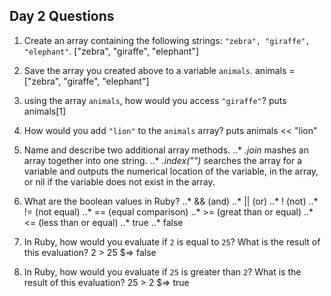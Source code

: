 ## Day 2 Questions

1. Create an array containing the following strings: `"zebra", "giraffe", "elephant"`.
["zebra", "giraffe", "elephant"]

1. Save the array you created above to a variable `animals`.
animals = ["zebra", "giraffe", "elephant"]

1. using the array `animals`, how would you access `"giraffe"`?
puts animals[1]

1. How would you add `"lion"` to the `animals` array?
puts animals << "lion"

1. Name and describe two additional array methods.
..* *.join* mashes an array together into one string.
..* *.index("")* searches the array for a variable and outputs the numerical location of the variable, in the array, or nil if the variable does not exist in the array.

1. What are the boolean values in Ruby?
..* && (and)
..* || (or)
..* ! (not)
..* != (not equal)
..* == (equal comparison)
..* >= (great than or equal)
..* <= (less than or equal)
..* true
..* false

1. In Ruby, how would you evaluate if `2` is equal to `25`? What is the result of this evaluation?
2 > 25
$=> false

1. In Ruby, how would you evaluate if `25` is greater than `2`? What is the result of this evaluation?
25 > 2
$=> true
